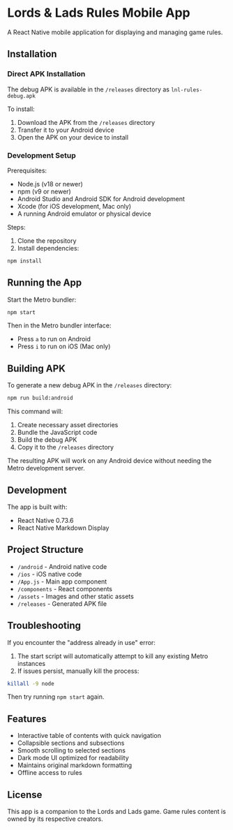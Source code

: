 # Lords & Lads Rules Mobile App

A React Native mobile application for displaying and managing game rules.

## Installation

### Direct APK Installation
The debug APK is available in the `/releases` directory as `lnl-rules-debug.apk`

To install:
1. Download the APK from the `/releases` directory
2. Transfer it to your Android device
3. Open the APK on your device to install

### Development Setup

Prerequisites:
- Node.js (v18 or newer)
- npm (v9 or newer)
- Android Studio and Android SDK for Android development
- Xcode (for iOS development, Mac only)
- A running Android emulator or physical device

Steps:
1. Clone the repository
2. Install dependencies:
```bash
npm install
```

## Running the App

Start the Metro bundler:
```bash
npm start
```

Then in the Metro bundler interface:
- Press `a` to run on Android
- Press `i` to run on iOS (Mac only)

## Building APK

To generate a new debug APK in the `/releases` directory:

```bash
npm run build:android
```

This command will:
1. Create necessary asset directories
2. Bundle the JavaScript code
3. Build the debug APK
4. Copy it to the `/releases` directory

The resulting APK will work on any Android device without needing the Metro development server.

## Development

The app is built with:
- React Native 0.73.6
- React Native Markdown Display

## Project Structure

- `/android` - Android native code
- `/ios` - iOS native code
- `/App.js` - Main app component
- `/components` - React components
- `/assets` - Images and other static assets
- `/releases` - Generated APK file

## Troubleshooting

If you encounter the "address already in use" error:
1. The start script will automatically attempt to kill any existing Metro instances
2. If issues persist, manually kill the process:
```bash
killall -9 node
```

Then try running `npm start` again.

## Features

- Interactive table of contents with quick navigation
- Collapsible sections and subsections
- Smooth scrolling to selected sections
- Dark mode UI optimized for readability
- Maintains original markdown formatting
- Offline access to rules

## License

This app is a companion to the Lords and Lads game. Game rules content is owned by its respective creators.